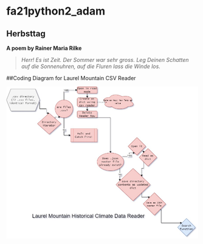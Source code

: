 # fa21python2_adam


## Herbsttag

**A poem by Rainer Maria Rilke**

   >*Herr!  Es ist Zeit.*
    *Der Sommer war sehr gross.*
    *Leg Deinen Schatten auf die Sonnenuhren,*
    *auf die Fluren lass die Winde los.*

##Coding Diagram for Laurel Mountain CSV Reader

![Coding Diagram for Laurel Mountain CSV Reader](LaurelMountainClimateReader-Brode.jpg)


